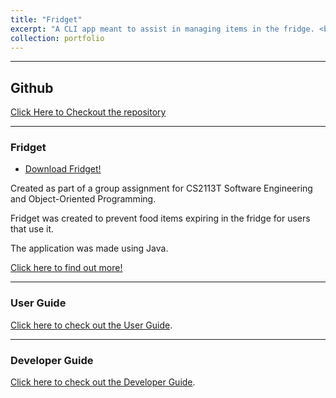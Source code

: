 ```yaml
---
title: "Fridget"
excerpt: "A CLI app meant to assist in managing items in the fridge. <br /> ![Fridget](../images/FridgetIntro.jpg) <br /> [__CLICK TO KNOW MORE__](https://uosjapuelks.github.io/anderson/portfolio/portfolio-1/)"
collection: portfolio
---
```


---
## Github
[Click Here to Checkout the repository](https://github.com/uosjapuelks/tp)

***
### Fridget

* [Download Fridget!](https://github.com/AY2122S1-CS2113T-W12-4/tp/releases/download/v2.1/Fridget.jar)

Created as part of a group assignment for CS2113T Software Engineering and Object-Oriented Programming.

Fridget was created to prevent food items expiring in the fridge for users that use it.

The application was made using Java.

[Click here to find out more!](https://uosjapuelks.github.io/tp/)

***
### User Guide
[Click here to check out the User Guide](https://uosjapuelks.github.io/tp/UserGuide.html).

***
### Developer Guide
[Click here to check out the Developer Guide](https://uosjapuelks.github.io/tp/DeveloperGuide.html).